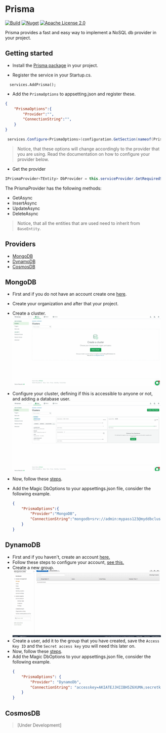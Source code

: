# Prisma
[![Build](https://github.com/p-brito/prisma/workflows/Prisma-Build/badge.svg)](https://github.com/p-brito/prisma/actions/workflows/build.yml?query=workflow%3A%22build+-+and+-+test%22)
[![Nuget](https://img.shields.io/nuget/v/Prisma)](https://www.nuget.org/packages/prisma/)
[![Apache License 2.0](https://img.shields.io/badge/License-MIT-blue.svg)](https://github.com/p-brito/Prisma/blob/main/license)

Prisma provides a fast and easy way to implement a NoSQL db provider in your project.

## Getting started

- Install the [Prisma package](https://www.nuget.org/packages/Prisma/) in your project.

- Register the service in your Startup.cs.

```cshsarp
  services.AddPrisma();
```

- Add the `PrismaOptions` to appsetting.json and register these.

```json
{
    "PrismaOptions":{
        "Provider":"",
        "ConnectionString":"",
    }
}
```
```csharp
 services.Configure<PrismaOptions>(configuration.GetSection(nameof(PrismaOptions)));
```

> Notice, that these options will change accordingly to the provider that you are using. Read the documentation on how to configure your provider below.

- Get the provider

```csharp
IPrismaProvider<TEntity> DbProvider = this.serviceProvider.GetRequiredService<IPrismaProvider<TEntity>>();
```

The PrismaProvider has the following methods:
- GetAsync
- InsertAsync
- UpdateAsync
- DeleteAsync

> Notice, that all the entities that are used need to inherit from `BaseEntity`.

## Providers
* [MongoDB](#MongoDB)
* [DynamoDB](#DynamoDB)
* [CosmosDB](#CosmosDB)


## MongoDB

- First and if you do not have an account create one [here](https://www.mongodb.com/cloud/atlas/signup).

- Create your organization and after that your project.

- Create a cluster.
![Create a cluster](assets/mongodb_createCluster.gif)

- Configure your cluster, defining if this is accessible to anyone or not, and adding a database user.
![Configure a cluster](assets/mongodb_configureCluster.gif)

- Now, follow these [steps](#Getting-started).

- Add the Magic DbOptions to your appsettings.json file, consider the following example.
    ```json
    {
        "PrismaOptions":{
            "Provider":"MongoDB",
            "ConnectionString":"mongodb+srv://admin:mypass123@myddbcluster.c900q.mongodb.net/MyDatabaseName?retryWrites=true&w=majority"
        }
    }
    ```

## DynamoDB
- First and if you haven't, create an account [here.](https://aws.amazon.com/free)
- Follow these steps to configure your account, [see this.](https://docs.aws.amazon.com/amazondynamodb/latest/developerguide/SettingUp.DynamoWebService.html#SettingUp.DynamoWebService.GetCredentials)
- Create a new group.
![Create a group](assets/aws_create_group.gif)
- Create a user, add it to the group that you have created, save the `Access Key ID` and the `Secret access key` you will need this later on.
- Now, follow these [steps](#Getting-started).
- Add the Magic DbOptions to your appsettings.json file, consider the following example.
    ```json
    {
        "PrismaOptions": {
            "Provider": "DynamoDb",
            "ConnectionString": "accesskey=AKIATEJJHIIBH5Z6XUMA;secretkey=9VB7jBKQvdyNrVX5d2t+cD4UTwnW4Nc2f98vigHa;region=eu-west-1"
        }
    }
    ```
## CosmosDB
> [Under Development]
